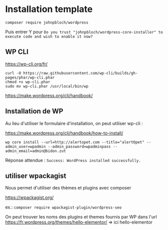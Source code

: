 # Installation template

`composer require johnpbloch/wordpress`

Puis entrer Y pour `Do you trust "johnpbloch/wordpress-core-installer" to execute code and wish to enable it now?`


## WP CLI

https://wp-cli.org/fr/

```
curl -O https://raw.githubusercontent.com/wp-cli/builds/gh-pages/phar/wp-cli.phar
chmod +x wp-cli.phar
sudo mv wp-cli.phar /usr/local/bin/wp
```

https://make.wordpress.org/cli/handbook/

## Installation de WP

Au lieu d'utiliser le formulaire d'installation, on peut utiliser wp-cli :

https://make.wordpress.org/cli/handbook/how-to-install/

`wp core install --url=http://alertopet.com --title="alertOpet" --admin_user=wpadmin --admin_password=wpadminpass --admin_email=admin@bidon.zut`

Réponse attendue : 
`Success: WordPress installed successfully.`


## utiliser wpackagist

Nous permet d'utiliser des thèmes et plugins avec composer

https://wpackagist.org/

ex.:
`composer require wpackagist-plugin/wordpress-seo`

On peut trouver les noms des plugins et themes fournis par WP dans l'url https://fr.wordpress.org/themes/hello-elementor/ => ici hello-elementor

